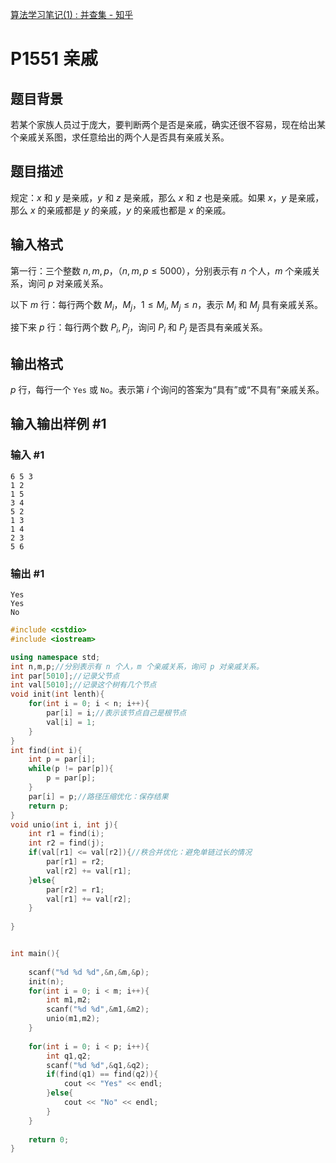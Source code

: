 

[算法学习笔记(1) : 并查集 - 知乎](https://zhuanlan.zhihu.com/p/93647900)
# P1551 亲戚

## 题目背景

若某个家族人员过于庞大，要判断两个是否是亲戚，确实还很不容易，现在给出某个亲戚关系图，求任意给出的两个人是否具有亲戚关系。

## 题目描述

规定：$x$ 和 $y$ 是亲戚，$y$ 和 $z$ 是亲戚，那么 $x$ 和 $z$ 也是亲戚。如果 $x$，$y$ 是亲戚，那么 $x$ 的亲戚都是 $y$ 的亲戚，$y$ 的亲戚也都是 $x$ 的亲戚。

## 输入格式

第一行：三个整数 $n,m,p$，（$n,m,p \le 5000$），分别表示有 $n$ 个人，$m$ 个亲戚关系，询问 $p$ 对亲戚关系。

以下 $m$ 行：每行两个数 $M_i$，$M_j$，$1 \le M_i,~M_j\le n$，表示 $M_i$ 和 $M_j$ 具有亲戚关系。

接下来 $p$ 行：每行两个数 $P_i,P_j$，询问 $P_i$ 和 $P_j$ 是否具有亲戚关系。

## 输出格式

$p$ 行，每行一个 `Yes` 或 `No`。表示第 $i$ 个询问的答案为“具有”或“不具有”亲戚关系。

## 输入输出样例 #1

### 输入 #1

```
6 5 3
1 2
1 5
3 4
5 2
1 3
1 4
2 3
5 6
```

### 输出 #1

```
Yes
Yes
No
```

```c++
#include <cstdio>
#include <iostream>

using namespace std;
int n,m,p;//分别表示有 n 个人，m 个亲戚关系，询问 p 对亲戚关系。
int par[5010];//记录父节点
int val[5010];//记录这个树有几个节点
void init(int lenth){
    for(int i = 0; i < n; i++){
        par[i] = i;//表示该节点自己是根节点
        val[i] = 1;
    }
}
int find(int i){
    int p = par[i];
    while(p != par[p]){
        p = par[p];
    }
    par[i] = p;//路径压缩优化：保存结果
    return p;
}
void unio(int i, int j){
    int r1 = find(i);
    int r2 = find(j);
    if(val[r1] <= val[r2]){//秩合并优化：避免单链过长的情况
        par[r1] = r2;
        val[r2] += val[r1];
    }else{
        par[r2] = r1;
        val[r1] += val[r2];
    }
	
}


int main(){
	
	scanf("%d %d %d",&n,&m,&p);
	init(n);
	for(int i = 0; i < m; i++){
		int m1,m2;
		scanf("%d %d",&m1,&m2);
		unio(m1,m2);
	}
    
	for(int i = 0; i < p; i++){
		int q1,q2;
		scanf("%d %d",&q1,&q2);
		if(find(q1) == find(q2)){
			cout << "Yes" << endl;
		}else{
			cout << "No" << endl;
		}
	} 
	
	return 0;
}
```